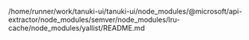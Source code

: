 /home/runner/work/tanuki-ui/tanuki-ui/node_modules/@microsoft/api-extractor/node_modules/semver/node_modules/lru-cache/node_modules/yallist/README.md
